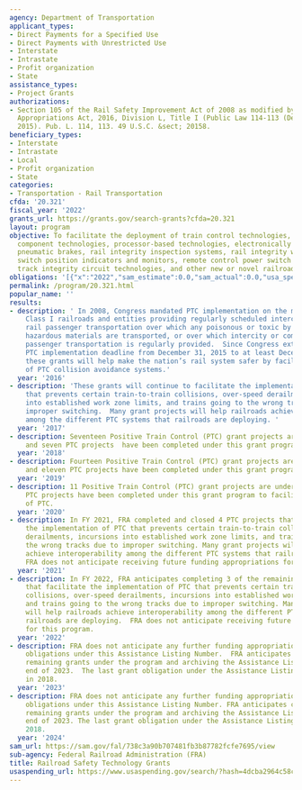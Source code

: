 ```yaml
---
agency: Department of Transportation
applicant_types:
- Direct Payments for a Specified Use
- Direct Payments with Unrestricted Use
- Interstate
- Intrastate
- Profit organization
- State
assistance_types:
- Project Grants
authorizations:
- Section 105 of the Rail Safety Improvement Act of 2008 as modified by the Consolidated
  Appropriations Act, 2016, Division L, Title I (Public Law 114-113 (December 18,
  2015). Pub. L. 114, 113. 49 U.S.C. &sect; 20158.
beneficiary_types:
- Interstate
- Intrastate
- Local
- Profit organization
- State
categories:
- Transportation - Rail Transportation
cfda: '20.321'
fiscal_year: '2022'
grants_url: https://grants.gov/search-grants?cfda=20.321
layout: program
objective: To facilitate the deployment of train control technologies, train control
  component technologies, processor-based technologies, electronically controlled
  pneumatic brakes, rail integrity inspection systems, rail integrity warning systems,
  switch position indicators and monitors, remote control power switch technologies,
  track integrity circuit technologies, and other new or novel railroad safety technology.
obligations: '[{"x":"2022","sam_estimate":0.0,"sam_actual":0.0,"usa_spending_actual":0.0},{"x":"2023","sam_estimate":0.0,"sam_actual":0.0,"usa_spending_actual":0.0},{"x":"2024","sam_estimate":0.0,"sam_actual":0.0,"usa_spending_actual":0.0}]'
permalink: /program/20.321.html
popular_name: ''
results:
- description: ' In 2008, Congress mandated PTC implementation on the main lines of
    Class I railroads and entities providing regularly scheduled intercity or commuter
    rail passenger transportation over which any poisonous or toxic by inhalation
    hazardous materials are transported, or over which intercity or commuter rail
    passenger transportation is regularly provided.  Since Congress extended the original
    PTC implementation deadline from December 31, 2015 to at least December 31, 2018,
    these grants will help make the nation’s rail system safer by facilitating deployment
    of PTC collision avoidance systems.'
  year: '2016'
- description: 'These grants will continue to facilitate the implementation of PTC
    that prevents certain train-to-train collisions, over-speed derailments, incursions
    into established work zone limits, and trains going to the wrong tracks due to
    improper switching.  Many grant projects will help railroads achieve interoperability
    among the different PTC systems that railroads are deploying. '
  year: '2017'
- description: Seventeen Positive Train Control (PTC) grant projects are underway,
    and seven PTC projects  have been completed under this grant program.
  year: '2018'
- description: Fourteen Positive Train Control (PTC) grant projects are underway,
    and eleven PTC projects have been completed under this grant program.
  year: '2019'
- description: 11 Positive Train Control (PTC) grant projects are underway, and fourteen
    PTC projects have been completed under this grant program to facilitate the implementation
    of PTC.
  year: '2020'
- description: In FY 2021, FRA completed and closed 4 PTC projects that facilitate
    the implementation of PTC that prevents certain train-to-train collisions, over-speed
    derailments, incursions into established work zone limits, and trains going to
    the wrong tracks due to improper switching. Many grant projects will help railroads
    achieve interoperability among the different PTC systems that railroads are deploying.
    FRA does not anticipate receiving future funding appropriations for this program.
  year: '2021'
- description: In FY 2022, FRA anticipates completing 3 of the remaining PTC projects
    that facilitate the implementation of PTC that prevents certain train-to-train
    collisions, over-speed derailments, incursions into established work zone limits,
    and trains going to the wrong tracks due to improper switching. Many grant projects
    will help railroads achieve interoperability among the different PTC systems that
    railroads are deploying.  FRA does not anticipate receiving future funding appropriations
    for this program.
  year: '2022'
- description: FRA does not anticipate any further funding appropriations or grant
    obligations under this Assistance Listing Number.  FRA anticipates closing all
    remaining grants under the program and archiving the Assistance Listing by the
    end of 2023.  The last grant obligation under the Assistance Listing occurred
    in 2018.
  year: '2023'
- description: FRA does not anticipate any further funding appropriations or grant
    obligations under this Assistance Listing Number. FRA anticipates closing all
    remaining grants under the program and archiving the Assistance Listing by the
    end of 2023. The last grant obligation under the Assistance Listing occurred in
    2018.
  year: '2024'
sam_url: https://sam.gov/fal/738c3a90b707481fb3b87782fcfe7695/view
sub-agency: Federal Railroad Administration (FRA)
title: Railroad Safety Technology Grants
usaspending_url: https://www.usaspending.gov/search/?hash=4dcba2964c58cb1d2c2cf7815044c1b9
---
```

